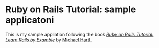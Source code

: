 # Ruby on Rails Tutorial: sample applicatoni

This is my sample appliation following the book [*Ruby on Rails Tutorial: Learn Rails by Examble*](http://railstutorial.org/) by [Michael Hartl](http://michaelhartl.com/).
